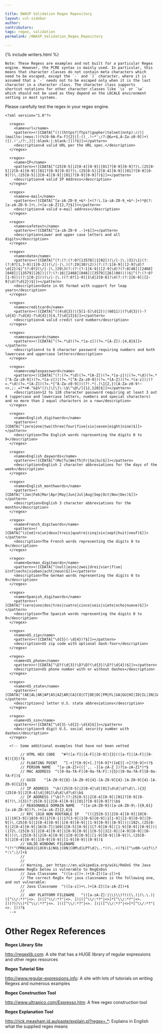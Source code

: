 ```yaml
---

title: OWASP Validation Regex Repository
layout: col-sidebar
author:
contributors:
tags: regex, validation
permalink: /OWASP_Validation_Regex_Repository

---
```


{% include writers.html %}

    Note: These Regexs are examples and not built for a particular Regex
    engine. However, the PCRE syntax is mainly used. In particular, this
    means that character classes do not contain meta characters which
    need to be escaped, except the `-` and `]` character, where it is
    assumed that a `-` needs not to be escaped only when it is the last
    character in a character class. The character class supports
    shortcut notations for other character classes like `\s` or `\w`
    which should not be used as they depend on the LOCALE environment
    setting in most systems.

Please carefully test the regex in your regex engine.

    <?xml version="1.0"?>

      <regex>
        <name>url</name>
        <pattern><![CDATA[^((((https?|ftps?|gopher|telnet|nntp)://)|(mailto:|news:))(%[0-9A-Fa-f]{2}|[-()_.!~*';/?:@&=+$,A-Za-z0-9])+)([).!';/?:,][[:blank:|:blank:]])?$]]></pattern>
        <description>A valid URL per the URL spec.</description>
      </regex>

      <regex>
        <name>IP</name>
        <pattern><![CDATA[^(25[0-5]|2[0-4][0-9]|[01]?[0-9][0-9]?)\.(25[0-5]|2[0-4][0-9]|[01]?[0-9][0-9]?)\.(25[0-5]|2[0-4][0-9]|[01]?[0-9][0-9]?)\.(25[0-5]|2[0-4][0-9]|[01]?[0-9][0-9]?)$]]></pattern>
        <description>A valid IP Address</description>
      </regex>

      <regex>
        <name>e-mail</name>
        <pattern><![CDATA[^[a-zA-Z0-9_+&*-]+(?:\.[a-zA-Z0-9_+&*-]+)*@(?:[a-zA-Z0-9-]+\.)+[a-zA-Z]{2,7}$]]></pattern>
        <description>A valid e-mail address</description>
      </regex>

      <regex>
        <name>safetext</name>
        <pattern><![CDATA[^[a-zA-Z0-9 .-]+$]]></pattern>
        <description>Lower and upper case letters and all digits</description>
      </regex>

      <regex>
        <name>date</name>
        <pattern><![CDATA[^(?:(?:(?:0?[13578]|1[02])(\/|-|\.)31)\1|(?:(?:0?[1,3-9]|1[0-2])(\/|-|\.)(?:29|30)\2))(?:(?:1[6-9]|[2-9]\d)?\d{2})$|^(?:0?2(\/|-|\.)29\3(?:(?:(?:1[6-9]|[2-9]\d)?(?:0[48]|[2468][048]|[13579][26])|(?:(?:16|[2468][048]|[3579][26])00))))$|^(?:(?:0?[1-9])|(?:1[0-2]))(\/|-|\.)(?:0?[1-9]|1\d|2[0-8])\4(?:(?:1[6-9]|[2-9]\d)?\d{2})$]]></pattern>
        <description>Date in US format with support for leap years</description>
      </regex>

      <regex>
        <name>creditcard</name>
        <pattern><![CDATA[^((4\d{3})|(5[1-5]\d{2})|(6011)|(7\d{3}))-?\d{4}-?\d{4}-?\d{4}|3[4,7]\d{13}$]]></pattern>
        <description>A valid credit card number</description>
      </regex>

      <regex>
        <name>password</name>
        <pattern><![CDATA[^(?=.*\d)(?=.*[a-z])(?=.*[A-Z]).{4,8}$]]></pattern>
        <description>4 to 8 character password requiring numbers and both lowercase and uppercase letters</description>
      </regex>

      <regex>
        <name>complexpassword</name>
        <pattern><![CDATA[^(?:(?=.*\d)(?=.*[A-Z])(?=.*[a-z])|(?=.*\d)(?=.*[^A-Za-z0-9])(?=.*[a-z])|(?=.*[^A-Za-z0-9])(?=.*[A-Z])(?=.*[a-z])|(?=.*\d)(?=.*[A-Z])(?=.*[^A-Za-z0-9]))(?!.*(.)\1{2,})[A-Za-z0-9!~<>,;:_=?*+#."&§%°()\|\[\]\-\$\^\@\/]{12,128}$]]></pattern>
        <description>12 to 128 character password requiring at least 3 out 4 (uppercase and lowercase letters, numbers and special characters) and no more than 2 equal characters in a row</description>
      </regex>

      <regex>
        <name>English_digitwords</name>
        <pattern><![CDATA[^(zero|one|two|three|four|five|six|seven|eight|nine)$]]></pattern>
        <description>The English words representing the digits 0 to 9</description>
      </regex>

      <regex>
        <name>English_daywords</name>
        <pattern><![CDATA[^(Mo|Tu|We|Th|Fr|Sa|Su)$]]></pattern>
        <description>English 2 character abbreviations for the days of the week</description>
      </regex>

      <regex>
        <name>English_monthwords</name>
        <pattern><![CDATA[^(Jan|Feb|Mar|Apr|May|Jun|Jul|Aug|Sep|Oct|Nov|Dec)$]]></pattern>
        <description>English 3 character abbreviations for the months</description>
      </regex>

      <regex>
        <name>French_digitwords</name>
        <pattern><![CDATA[^(z[eé]ro|un|deux|trois|quatre|cinq|six|sept|huit|neuf)$]]></pattern>
        <description>The French words representing the digits 0 to 9</description>
      </regex>

      <regex>
        <name>German_digitwords</name>
        <pattern><![CDATA[^(null|eins|zwei|drei|vier|f(ue|ü)nf|sechs|sieben|acht|neun)$]]></pattern>
        <description>The German words representing the digits 0 to 9</description>
      </regex>

      <regex>
        <name>Spanish_digitwords</name>
        <pattern><![CDATA[^(cero|uno|dos|tres|cuatro|cinco|seis|siete|ocho|nueve)$]]></pattern>
        <description>The Spanish words representing the digits 0 to 9</description>
      </regex>

      <regex>
        <name>US_zip</name>
        <pattern><![CDATA[^\d{5}(-\d{4})?$]]></pattern>
        <description>US zip code with optional dash-four</description>
      </regex>

      <regex>
        <name>US_phone</name>
        <pattern><![CDATA[^\D?(\d{3})\D?\D?(\d{3})\D?(\d{4})$]]></pattern>
        <description>US phone number with or without dashes</description>
      </regex>

      <regex>
        <name>US_state</name>
        <pattern><![CDATA[^(AE|AL|AK|AP|AS|AZ|AR|CA|CO|CT|DE|DC|FM|FL|GA|GU|HI|ID|IL|IN|IA|KS|KY|LA|ME|MH|MD|MA|MI|MN|MS|MO|MP|MT|NE|NV|NH|NJ|NM|NY|NC|ND|OH|OK|OR|PW|PA|PR|RI|SC|SD|TN|TX|UT|VT|VI|VA|WA|WV|WI|WY)$]]></pattern>
        <description>2 letter U.S. state abbreviations</description>
      </regex>

      <regex>
        <name>US_ssn</name>
        <pattern><![CDATA[^\d{3}-\d{2}-\d{4}$]]></pattern>
        <description>9 digit U.S. social security number with dashes</description>
      </regex>

      <!-- Some additional examples that have not been vetted

           // HTML HEX CODE   ^#?([a-f]|[A-F]|[0-9]){3}(([a-f]|[A-F]|[0-9]){3})?$
           // FLOATING POINT   ^[-+]?[0-9]+[.]?[0-9]*([eE][-+]?[0-9]+)?$
           // PERSON NAME   ^[a-zA-Z]+(([',. -][a-zA-Z ])?[a-zA-Z]*)*$
           // MAC ADDRESS  ^([0-9a-fA-F][0-9a-fA-F]:){5}([0-9a-fA-F][0-9a-fA-F])$
           // GUID    ^[A-Z0-9]{8}-[A-Z0-9]{4}-[A-Z0-9]{4}-[A-Z0-9]{4}-[A-Z0-9]{12}$
           // IP ADDRESS  ^\b((25[0-5]|2[0-4]\d|[01]\d\d|\d?\d)\.){3}(25[0-5]|2[0-4]\d|[01]\d\d|\d?\d)\b$
           // IP ADDRESS (^\b(?:(?:25[0-5]|2[0-4][0-9]|[01]?[0-9][0-9]?)\.){3}(?:25[0-5]|2[0-4][0-9]|[01]?[0-9][0-9]?)\b$
           // REASONABLE DOMAIN NAME   ^([a-zA-Z0-9]([a-zA-Z0-9\-]{0,61}[a-zA-Z0-9])?\.)+[a-zA-Z]{2,6}$
           // RFC 1918 NON ROUTABLE IP   ^(((25[0-5]|2[0-4][0-9]|19[0-1]|19[3-9]|18[0-9]|17[0-1]|17[3-9]|1[0-6][0-9]|1[1-9]|[2-9][0-9]|[0-9])\.(25[0-5]|2[0-4][0-9]|1[0-9][0-9]|[1-9][0-9]|[0-9]))|(192\.(25[0-5]|2[0-4][0-9]|16[0-7]|169|1[0-5][0-9]|1[7-9][0-9]|[1-9][0-9]|[0-9]))|(172\.(25[0-5]|2[0-4][0-9]|1[0-9][0-9]|1[0-5]|3[2-9]|[4-9][0-9]|[0-9])))\.(25[0-5]|2[0-4][0-9]|1[0-9][0-9]|[1-9][0-9]|[0-9])\.(25[0-5]|2[0-4][0-9]|1[0-9][0-9]|[1-9][0-9]|[0-9])$
           // VALID WINDOWS FILENAME  ^(?!^(PRN|AUX|CLOCK\$|NUL|CON|COM\d|LPT\d|\..*)(\..+)?$)[^\x00-\x1f\\?*:\";|/]+$
           //
           //
           // Warning, per https://en.wikipedia.org/wiki/ReDoS the Java Classname RegEx below is vulnerable to RegExDos
           // Java Classname  ^(([a-z])+.)+[A-Z]([a-z])+$
           // The correct RegEx for java classnames is the following one, and not vulnerable:
           // Java Classname  ^(([a-z])+\.)+[A-Z]([a-zA-Z])+$
           //
           //  ANY PLATFORM FILENAME   ^(([a-zA-Z]:|\\)\\)?(((\.)|(\.\.)|([^\\/:*?"|<>. ](([^\\/:*?"|<>. ])|([^\\/:*?"|<>]*[^\\/:*?"|<>. ]))?))\\)*[^\\/:*?"|<>. ](([^\\/:*?"|<>. ])|([^\\/:*?"|<>]*[^\\/:*?"|<>. ]))?$
      -->

# Other Regex References

**Regex Library Site**

<http://regexlib.com>: A site that has a HUGE library of regular
expressions and other regex resources

**Regex Tutorial Site**

<http://www.regular-expressions.info>: A site with lots of tutorials on
writing Regexs and numerous examples

**Regex Construction Tool**

<http://www.ultrapico.com/Expresso.htm>: A free regex construction tool

**Regex Explanation Tool**

<http://rick.measham.id.au/paste/explain.pl?regex=.*>: Explains in
English what the supplied regex means
